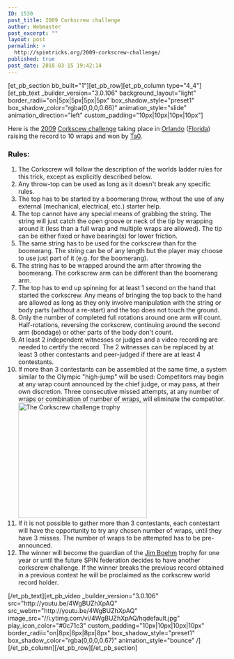 ```yaml
---
ID: 1530
post_title: 2009 Corkscrew challenge
author: Webmaster
post_excerpt: ""
layout: post
permalink: >
  http://spintricks.org/2009-corkscrew-challenge/
published: true
post_date: 2018-03-15 19:42:14
---
```

[et_pb_section bb_built="1"][et_pb_row][et_pb_column type="4_4"][et_pb_text _builder_version="3.0.106" background_layout="light" border_radii="on|5px|5px|5px|5px" box_shadow_style="preset1" box_shadow_color="rgba(0,0,0,0.66)" animation_style="slide" animation_direction="left" custom_padding="10px|10px|10px|10px"]

Here is the <a href="/tag/2009">2009</a> <a href="/category/contests-and-chalenges/corkscrew-challenge">Corkscew challenge</a> taking place in <a href="/tag/orlando">Orlando</a> (<a href="/tag/florida">Florida</a>) raising the record to 10 wraps and won by <a href="/category/spinners/ta0">Ta0</a>.
<h3>Rules:</h3>
<ol>
 	<li>The Corkscrew will follow the description of the worlds ladder rules for this trick, except as explicitly described below.</li>
 	<li>Any throw-top can be used as long as it doesn't break any specific rules.</li>
 	<li>The top has to be started by a boomerang throw, without the use of any external (mechanical, electrical, etc.) starter help.</li>
 	<li>The top cannot have any special means of grabbing the string. The string will just catch the open groove or neck of the tip by wrapping around it (less than a full wrap and multiple wraps are allowed). The tip can be either fixed or have bearing(s) for lower friction.</li>
 	<li>The same string has to be used for the corkscrew than for the boomerang. The string can be of any length but the player may choose to use just part of it (e.g. for the boomerang).</li>
 	<li>The string has to be wrapped around the arm after throwing the boomerang. The corkscrew arm can be different than the boomerang arm.</li>
 	<li>The top has to end up spinning for at least 1 second on the hand that started the corkscrew. Any means of bringing the top back to the hand are allowed as long as they only involve manipulation with the string or body parts (without a re-start) and the top does not touch the ground.</li>
 	<li>Only the number of completed full rotations around one arm will count. Half-rotations, reversing the corkscrew, continuing around the second arm (bondage) or other parts of the body don't count.</li>
 	<li>At least 2 independent witnesses or judges and a video recording are needed to certify the record. The 2 witnesses can be replaced by at least 3 other contestants and peer-judged if there are at least 4 contestants.</li>
 	<li>If more than 3 contestants can be assembled at the same time, a system similar to the Olympic "high-jump" will be used:
Competitors may begin at any wrap count announced by the chief judge, or may pass, at their own discretion. Three consecutive missed attempts, at any number of wraps or combination of number of wraps, will eliminate the competitor.<img class="alignright size-full wp-image-1532" src="http://spintricks.org/wp-content/uploads/2018/03/corkscrew-trophy_bottom.jpg" alt="The Corkscrew challenge trophy" width="295" height="265" /></li>
 	<li>If it is not possible to gather more than 3 contestants, each contestant will have the opportunity to try any chosen number of wraps, until they have 3 misses. The number of wraps to be attempted has to be pre-announced.</li>
 	<li>The winner will become the guardian of the <a href="/category/spinners/jim-in-paris">Jim Boehm</a> trophy for one year or until the future SPIN federation decides to have another corkscrew challenge. If the winner breaks the previous record obtained in a previous contest he will be proclaimed as the corkscrew world record holder.</li>
</ol>
[/et_pb_text][et_pb_video _builder_version="3.0.106" src="http://youtu.be/4WgBUZhXpAQ" src_webm="http://youtu.be/4WgBUZhXpAQ" image_src="//i.ytimg.com/vi/4WgBUZhXpAQ/hqdefault.jpg" play_icon_color="#0c71c3" custom_padding="10px|10px|10px|10px" border_radii="on|8px|8px|8px|8px" box_shadow_style="preset1" box_shadow_color="rgba(0,0,0,0.67)" animation_style="bounce" /][/et_pb_column][/et_pb_row][/et_pb_section]